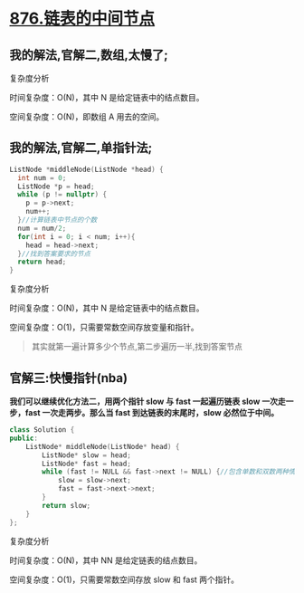 # [876.链表的中间节点](https://leetcode.cn/problems/middle-of-the-linked-list/comments/)

## 我的解法,官解二,数组,太慢了;

复杂度分析

时间复杂度：O(N)，其中 N 是给定链表中的结点数目。

空间复杂度：O(N)，即数组 A 用去的空间。

## 我的解法,官解二,单指针法;

```c++
ListNode *middleNode(ListNode *head) {
  int num = 0;
  ListNode *p = head;
  while (p != nullptr) {
    p = p->next;
    num++;
  }//计算链表中节点的个数
  num = num/2;
  for(int i = 0; i < num; i++){
    head = head->next;
  }//找到答案要求的节点
  return head;
}
```

复杂度分析

时间复杂度：O(N)，其中 N 是给定链表中的结点数目。

空间复杂度：O(1)，只需要常数空间存放变量和指针。

> 其实就第一遍计算多少个节点,第二步遍历一半,找到答案节点

## 官解三:快慢指针(nba)

**我们可以继续优化方法二，用两个指针 slow 与 fast 一起遍历链表 
slow 一次走一步，fast 一次走两步。那么当 fast 到达链表的末尾时，slow 必然位于中间。**

```c++
class Solution {
public:
    ListNode* middleNode(ListNode* head) {
        ListNode* slow = head;
        ListNode* fast = head;
        while (fast != NULL && fast->next != NULL) {//包含单数和双数两种情况的结束
            slow = slow->next;
            fast = fast->next->next;
        }
        return slow;
    }
};
```

复杂度分析

时间复杂度：O(N)，其中 NN 是给定链表的结点数目。

空间复杂度：O(1)，只需要常数空间存放 slow 和 fast 两个指针。

